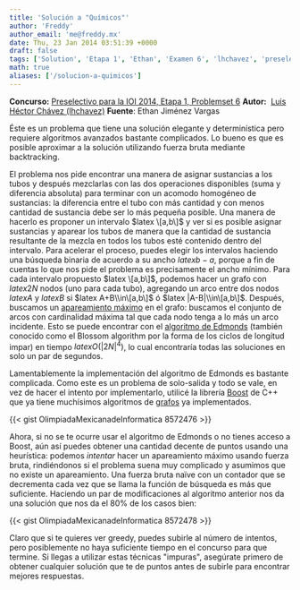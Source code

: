 ```yaml
---
title: 'Solución a "Químicos"'
author: 'Freddy'
author_email: 'me@freddy.mx'
date: Thu, 23 Jan 2014 03:51:39 +0000
draft: false
tags: ['Solution', 'Etapa 1', 'Ethan', 'Examen 6', 'lhchavez', 'preselectivo', 'solución', 'Soluciones Preselectivo 2013']
math: true
aliases: ['/solucion-a-quimicos']
---
```


**Concurso:** [Preselectivo para la IOI 2014, Etapa 1, Problemset 6](https://omegaup.com/arena/IOI2014E1P6#problems/quimicos) **Autor:**  [Luis Héctor Chávez (lhchavez)](http://lhchavez.com/) **Fuente**: Ethan Jiménez Vargas

Éste es un problema que tiene una solución elegante y determinística pero requiere algoritmos avanzados bastante complicados. Lo bueno es que es posible aproximar a la solución utilizando fuerza bruta mediante backtracking.

El problema nos pide encontrar una manera de asignar sustancias a los tubos y después mezclarlas con las dos operaciones disponibles (suma y diferencia absoluta) para terminar con un acomodo homogéneo de sustancias: la diferencia entre el tubo con más cantidad y con menos cantidad de sustancia debe ser lo más pequeña posible. Una manera de hacerlo es proponer un intervalo $latex \[a,b\]$ y ver si es posible asignar sustancias y aparear los tubos de manera que la cantidad de sustancia resultante de la mezcla en todos los tubos esté contenido dentro del intervalo. Para acelerar el proceso, puedes elegir los intervalos haciendo una búsqueda binaria de acuerdo a su ancho $latex b-a$, porque a fin de cuentas lo que nos pide el problema es precisamente el ancho mínimo. Para cada intervalo propuesto $latex \[a,b\]$, podemos hacer un grafo con $latex 2N$ nodos (uno para cada tubo), agregando un arco entre dos nodos $latex A$ y $latex B$ si $latex A+B\\in\[a,b\]$ ó $latex |A-B|\\in\[a,b\]$. Después, buscamos un [apareamiento máximo](http://es.wikipedia.org/wiki/Apareamiento_(teor%C3%ADa_de_grafos)) en el grafo: buscamos el conjunto de arcos con cardinalidad máxima tal que cada nodo tenga a lo más un arco incidente. Esto se puede encontrar con el [algoritmo de Edmonds](http://es.wikipedia.org/wiki/Algoritmo_de_Emparejamiento_de_Edmonds) (también conocido como el Blossom algorithm por la forma de los ciclos de longitud impar) en tiempo $latex O(|2N|^4)$, lo cual encontraría todas las soluciones en solo un par de segundos.

Lamentablemente la implementación del algoritmo de Edmonds es bastante complicada. Como este es un problema de solo-salida y todo se vale, en vez de hacer el intento por implementarlo, utilicé la librería [Boost](http://www.boost.org/) de C++ que ya tiene muchísimos algoritmos de [grafos](http://www.boost.org/doc/libs/1_55_0/libs/graph/doc/index.html) ya implementados.

{{< gist OlimpiadaMexicanadeInformatica 8572476 >}}

Ahora, si no se te ocurre usar el algoritmo de Edmonds o no tienes acceso a Boost, aún así puedes obtener una cantidad decente de puntos usando una heurística: podemos _intentar_ hacer un apareamiento máximo usando fuerza bruta, rindiéndonos si el problema suena muy complicado y asumimos que no existe un apareamiento. Una fuerza bruta naïve con un contador que se decrementa cada vez que se llama la función de búsqueda es más que suficiente. Haciendo un par de modificaciones al algoritmo anterior nos da una solución que nos da el 80% de los casos bien:

{{< gist OlimpiadaMexicanadeInformatica 8572478 >}}

Claro que si te quieres ver greedy, puedes subirle al número de intentos, pero posiblemente no haya suficiente tiempo en el concurso para que termine. Si llegas a utilizar estas técnicas "impuras", asegúrate primero de obtener cualquier solución que te de puntos antes de subirle para encontrar mejores respuestas.